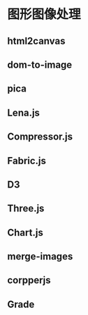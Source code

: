 # 图形图像处理


## html2canvas

## dom-to-image

## pica

## Lena.js

## Compressor.js

## Fabric.js

## D3

## Three.js

## Chart.js

## merge-images

## corpperjs

## Grade